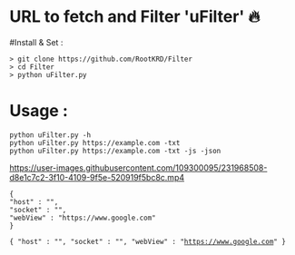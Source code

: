 # URL to fetch and Filter 'uFilter' :fire:

#Install & Set :
```
> git clone https://github.com/RootKRD/Filter
> cd Filter
> python uFilter.py
```

# Usage : 

```
python uFilter.py -h
python uFilter.py https://example.com -txt
python uFilter.py https://example.com -txt -js -json
```


https://user-images.githubusercontent.com/109300095/231968508-d8e1c7c2-3f10-4109-9f5e-520919f5bc8c.mp4


<pre class="notranslate"><code>{
"host" : "",
"socket" : "",
"webView" : "https://www.google.com"
}
</code></pre>

<code>{
"host" : "",
"socket" : "",
"webView" : "https://www.google.com"
}
